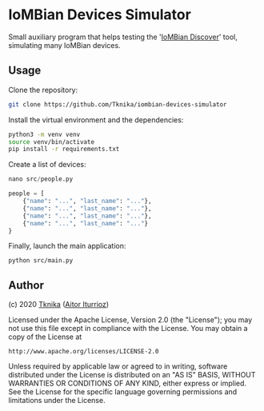 # IoMBian Devices Simulator

Small auxiliary program that helps testing the '[IoMBian Discover](https://github.com/Tknika/iombian-discover)' tool, simulating many IoMBian devices.

## Usage

Clone the repository:

```bash
git clone https://github.com/Tknika/iombian-devices-simulator
```

Install the virtual environment and the dependencies:

```bash
python3 -m venv venv
source venv/bin/activate
pip install -r requirements.txt
```

Create a list of devices:

```python
nano src/people.py

people = [
    {"name": "...", "last_name": "..."},
    {"name": "...", "last_name": "..."},
    {"name": "...", "last_name": "..."},
    {"name": "...", "last_name": "..."}
}
```

Finally, launch the main application:

```
python src/main.py
```

## Author

(c) 2020 [Tknika](https://tknika.eus/) ([Aitor Iturrioz](https://github.com/bodiroga))

Licensed under the Apache License, Version 2.0 (the "License");
you may not use this file except in compliance with the License.
You may obtain a copy of the License at

    http://www.apache.org/licenses/LICENSE-2.0

Unless required by applicable law or agreed to in writing, software
distributed under the License is distributed on an "AS IS" BASIS,
WITHOUT WARRANTIES OR CONDITIONS OF ANY KIND, either express or implied.
See the License for the specific language governing permissions and
limitations under the License.
